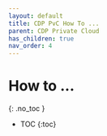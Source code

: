 ```yaml
---
layout: default
title: CDP PvC How To ...
parent: CDP Private Cloud
has_children: true
nav_order: 4
---
```


# How to ...
{: .no_toc }

- TOC
{:toc}


